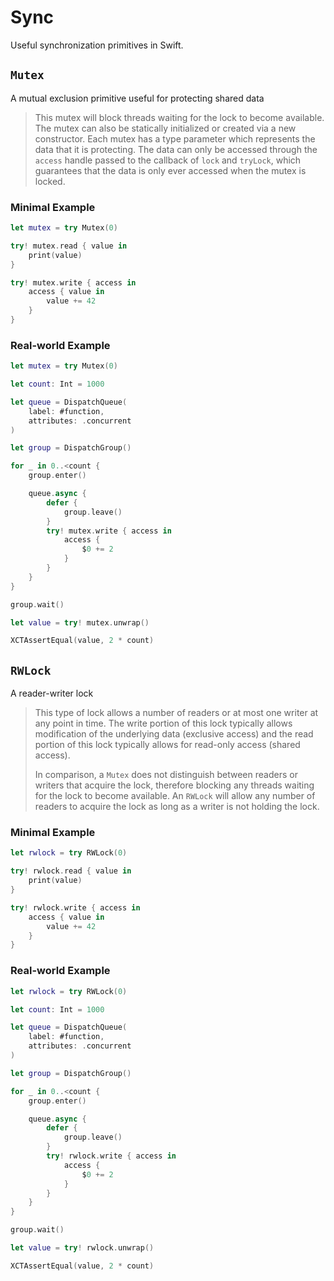 # Sync

Useful synchronization primitives in Swift.

## `Mutex`

A mutual exclusion primitive useful for protecting shared data

> This mutex will block threads waiting for the lock to become available.
> The mutex can also be statically initialized or created via a new
> constructor. Each mutex has a type parameter which represents the data
> that it is protecting. The data can only be accessed through the `access`
> handle passed to the callback of `lock` and `tryLock`, which guarantees
> that the data is only ever accessed when the mutex is locked.

### Minimal Example

```swift
let mutex = try Mutex(0)

try! mutex.read { value in 
    print(value)
}

try! mutex.write { access in
    access { value in
        value += 42
    }
}
```

### Real-world Example

```swift
let mutex = try Mutex(0)

let count: Int = 1000

let queue = DispatchQueue(
    label: #function,
    attributes: .concurrent
)

let group = DispatchGroup()

for _ in 0..<count {
    group.enter()

    queue.async {
        defer {
            group.leave()
        }
        try! mutex.write { access in
            access {
                $0 += 2
            }
        }
    }
}

group.wait()

let value = try! mutex.unwrap()

XCTAssertEqual(value, 2 * count)
```

## `RWLock`

A reader-writer lock

> This type of lock allows a number of readers or at most one writer
> at any point in time. The write portion of this lock typically allows
> modification of the underlying data (exclusive access) and the read
> portion of this lock typically allows for read-only access (shared access).
>
> In comparison, a `Mutex` does not distinguish between readers or writers
> that acquire the lock, therefore blocking any threads waiting for the
> lock to become available. An `RWLock` will allow any number of readers
> to acquire the lock as long as a writer is not holding the lock.

### Minimal Example

```swift
let rwlock = try RWLock(0)

try! rwlock.read { value in 
    print(value)
}

try! rwlock.write { access in
    access { value in
        value += 42
    }
}
```

### Real-world Example

```swift
let rwlock = try RWLock(0)

let count: Int = 1000

let queue = DispatchQueue(
    label: #function,
    attributes: .concurrent
)

let group = DispatchGroup()

for _ in 0..<count {
    group.enter()

    queue.async {
        defer {
            group.leave()
        }
        try! rwlock.write { access in
            access {
                $0 += 2
            }
        }
    }
}

group.wait()

let value = try! rwlock.unwrap()

XCTAssertEqual(value, 2 * count)
```
